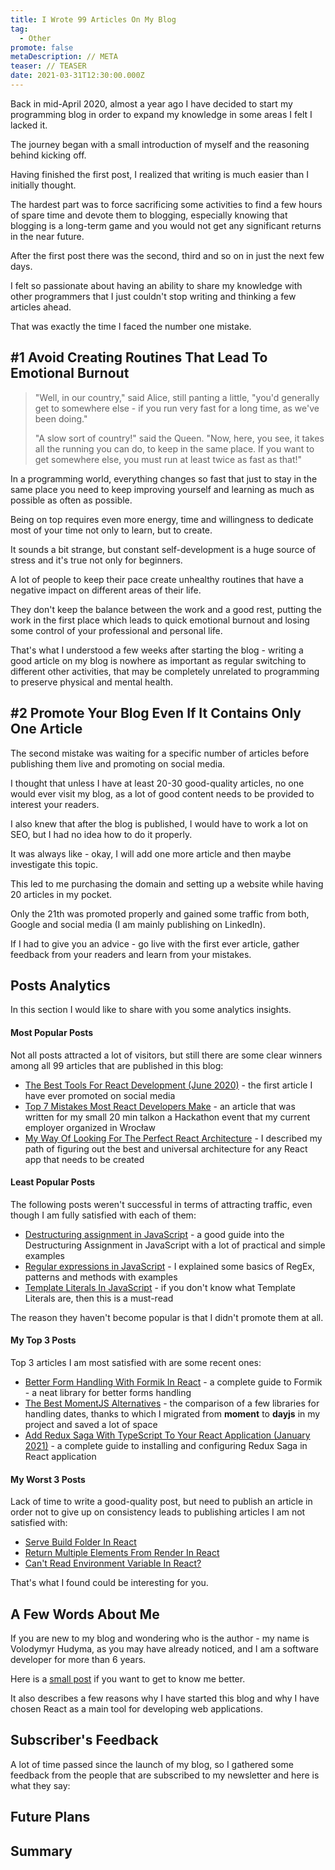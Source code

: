 ```yaml
---
title: I Wrote 99 Articles On My Blog
tag:
  - Other
promote: false
metaDescription: // META
teaser: // TEASER
date: 2021-03-31T12:30:00.000Z
---
```

Back in mid-April 2020, almost a year ago I have decided to start my programming blog in order to expand my knowledge in some areas I felt I lacked it.

The journey began with a small introduction of myself and the reasoning behind kicking off.

Having finished the first post, I realized that writing is much easier than I initially thought.

The hardest part was to force sacrificing some activities to find a few hours of spare time and devote them to blogging, especially knowing that blogging is a long-term game and you would not get any significant returns in the near future.

After the first post there was the second, third and so on in just the next few days.

I felt so passionate about having an ability to share my knowledge with other programmers that I just couldn't stop writing and thinking a few articles ahead.

That was exactly the time I faced the number one mistake.

## \#1 Avoid Creating Routines That Lead To Emotional Burnout

> "Well, in our country," said Alice, still panting a little, "you'd generally get to somewhere else - if you run very fast for a long time, as we've been doing."
>
> "A slow sort of country!" said the Queen. "Now, here, you see, it takes all the running you can do, to keep in the same place. If you want to get somewhere else, you must run at least twice as fast as that!"

In a programming world, everything changes so fast that just to stay in the same place you need to keep improving yourself and learning as much as possible as often as possible.

Being on top requires even more energy, time and willingness to dedicate most of your time not only to learn, but to create.

It sounds a bit strange, but constant self-development is a huge source of stress and it's true not only for beginners.

A lot of people to keep their pace create unhealthy routines that have a negative impact on different areas of their life.

They don't keep the balance between the work and a good rest, putting the work in the first place which leads to quick emotional burnout and losing some control of your professional and personal life.

That's what I understood a few weeks after starting the blog - writing a good article on my blog is nowhere as important as regular switching to different other activities, that may be completely unrelated to programming to preserve physical and mental health.

## \#2 Promote Your Blog Even If It Contains Only One Article

The second mistake was waiting for a specific number of articles before publishing them live and promoting on social media.

I thought that unless I have at least 20-30 good-quality articles, no one would ever visit my blog, as a lot of good content needs to be provided to interest your readers.

I also knew that after the blog is published, I would have to work a lot on SEO, but I had no idea how to do it properly.

It was always like - okay, I will add one more article and then maybe investigate this topic.

This led to me purchasing the domain and setting up a website while having 20 articles in my pocket.

Only the 21th was promoted properly and gained some traffic from both, Google and social media (I am mainly publishing on LinkedIn).

If I had to give you an advice - go live with the first ever article, gather feedback from your readers and learn from your mistakes.

## Posts Analytics

In this section I would like to share with you some analytics insights.

#### Most Popular Posts

Not all posts attracted a lot of visitors, but still there are some clear winners among all 99 articles that are published in this blog:

* [The Best Tools For React Development (June 2020)](https://www.vhudyma-blog.eu/2020-06-09-the-best-tools-for-react-development/) - the first article I have ever promoted on social media
* [Top 7 Mistakes Most React Developers Make](https://www.vhudyma-blog.eu/top-mistakes-most-react-developers-make/) - an article that was written for my small 20 min talkon a Hackathon event that my current employer organized in Wrocław
* [My Way Of Looking For The Perfect React Architecture](https://www.vhudyma-blog.eu/my-way-of-looking-for-the-perfect-react-architecture/) - I described my path of figuring out the best and universal architecture for any React app that needs to be created

#### Least Popular Posts

The following posts weren't successful in terms of attracting traffic, even though I am fully satisfied with each of them:

* [Destructuring assignment in JavaScript](https://www.vhudyma-blog.eu/2020-05-18-destructuring-assignment-in-javascript/) - a good guide into the Destructuring Assignment in JavaScript with a lot of practical and simple examples
* [Regular expressions in JavaScript](https://www.vhudyma-blog.eu/2020-05-10-regular-expressions-in-javascript/) - I explained some basics of RegEx, patterns and methods with examples
* [Template Literals In JavaScript](https://www.vhudyma-blog.eu/2020-05-17-template-literals-in-javascript/) - if you don't know what Template Literals are, then this is a must-read

The reason they haven't become popular is that I didn't promote them at all.

#### My Top 3 Posts

Top 3 articles I am most satisfied with are some recent ones:

* [Better Form Handling With Formik In React](https://www.vhudyma-blog.eu/better-form-handling-with-formik-in-react/) - a complete guide to Formik - a neat library for better forms handling
* [The Best MomentJS Alternatives](https://www.vhudyma-blog.eu/the-best-momentjs-alternatives/) - the comparison of a few libraries for handling dates, thanks to which I migrated from **moment** to **dayjs** in my project and saved a lot of space
* [Add Redux Saga With TypeScript To Your React Application (January 2021)](https://www.vhudyma-blog.eu/add-redux-saga-with-typescript-to-your-react-application-january-2021/) - a complete guide to installing and configuring Redux Saga in React application

#### My Worst 3 Posts

Lack of time to write a good-quality post, but need to publish an article in order not to give up on consistency leads to publishing articles I am not satisfied with:

* [Serve Build Folder In React](https://www.vhudyma-blog.eu/serve-build-folder-in-react/)
* [Return Multiple Elements From Render In React](https://www.vhudyma-blog.eu/return-multiple-elements-from-render-in-react/)
* [Can't Read Environment Variable In React?](https://www.vhudyma-blog.eu/cant-read-environment-variable-in-react/)

That's what I found could be interesting for you.

## A Few Words About Me

If you are new to my blog and wondering who is the author - my name is Volodymyr Hudyma, as you may have already noticed, and I am a software developer for more than 6 years.

Here is a [small post](https://www.vhudyma-blog.eu/2020-05-01-a-few-words-about-author/) if you want to get to know me better.

It also describes a few reasons why I have started this blog and why I have chosen React as a main tool for developing web applications.

## Subscriber's Feedback

A lot of time passed since the launch of my blog, so I gathered some feedback from the people that are subscribed to my newsletter and here is what they say:

## Future Plans

## Summary